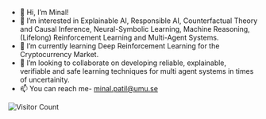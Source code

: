 - 👋 Hi, I’m Minal!
- 👀 I’m interested in Explainable AI, Responsible AI, Counterfactual Theory and Causal Inference, Neural-Symbolic Learning, Machine Reasoning, 
(Lifelong) Reinforcement Learning and Multi-Agent Systems.
- 🌱 I’m currently learning Deep Reinforcement Learning for the Cryptocurrency Market.
- 💞️ I’m looking to collaborate on developing reliable, explainable, verifiable and safe learning techniques for multi agent systems 
in times of uncertainity. 
- 📫 You can reach me-  minal.patil@umu.se

![Visitor Count](https://profile-counter.glitch.me/minalspatil/count.svg)

<!---
minalspatil/minalspatil is a ✨ special ✨ repository because its `README.md` (this file) appears on your GitHub profile.
You can click the Preview link to take a look at your changes.
--->
